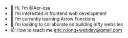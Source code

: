 - 👋 Hi, I’m @Aer-osa
- 👀 I’m interested in frontend web development
- 🌱 I’m currently learning Arrow Functions
- 💞️ I’m looking to collaborate on building nifty websites
- 📫 How to reach me eric.n.long+webdev@gmail.com

<!---
Aer-osa/Aer-osa is a ✨ special ✨ repository because its `README.md` (this file) appears on your GitHub profile.
You can click the Preview link to take a look at your changes.
--->

